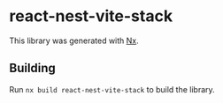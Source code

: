 # react-nest-vite-stack

This library was generated with [Nx](https://nx.dev).

## Building

Run `nx build react-nest-vite-stack` to build the library.
